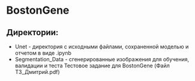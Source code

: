 # BostonGene
## Директории:
* Unet - директория с исходными файлами, сохраненной моделью и отчетом в виде .ipynb
* Segmentation_Data - сгенерированные изображения для обучения, валидации и теста
Тестовое задание для BostonGene (Файл ТЗ_Дмитрий.pdf)